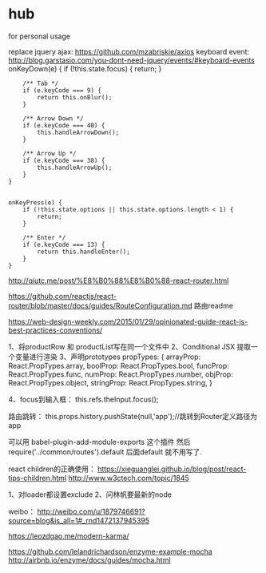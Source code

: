 # hub
for personal usage

replace jquery ajax: https://github.com/mzabriskie/axios
keyboard event: http://blog.garstasio.com/you-dont-need-jquery/events/#keyboard-events
onKeyDown(e) {
        if (!this.state.focus) {
            return;
        }

        /** Tab */
        if (e.keyCode === 9) {
            return this.onBlur();
        }

        /** Arrow Down */
        if (e.keyCode === 40) {
            this.handleArrowDown();
        }

        /** Arrow Up */
        if (e.keyCode === 38) {
            this.handleArrowUp();
        }
    }
    
    
    onKeyPress(e) {
        if (!this.state.options || this.state.options.length < 1) {
            return;
        }

        /** Enter */
        if (e.keyCode === 13) {
            return this.handleEnter();
        }
    }





http://qiutc.me/post/%E8%B0%88%E8%B0%88-react-router.html

https://github.com/reactjs/react-router/blob/master/docs/guides/RouteConfiguration.md
路由readme

https://web-design-weekly.com/2015/01/29/opinionated-guide-react-js-best-practices-conventions/

1、将productRow 和 productList写在同一个文件中
2、Conditional JSX  提取一个变量进行渲染
3、声明prototypes
propTypes: {
        arrayProp: React.PropTypes.array,
        boolProp: React.PropTypes.bool,
        funcProp: React.PropTypes.func,
        numProp: React.PropTypes.number,
        objProp: React.PropTypes.object,
        stringProp: React.PropTypes.string,
    }


4、focus到输入框： this.refs.theInput.focus();




路由跳转： this.props.history.pushState(null,'app');//跳转到Router定义路径为app

可以用 babel-plugin-add-module-exports 这个插件 然后 require('../common/routes').default 后面default 就不用写了.

react children的正确使用： https://xieguanglei.github.io/blog/post/react-tips-children.html
http://www.w3ctech.com/topic/1845

1、对loader都设置exclude
2、问林帆要最新的node

weibo： http://weibo.com/u/1879746691?source=blog&is_all=1#_rnd1472137945395

https://leozdgao.me/modern-karma/


https://github.com/lelandrichardson/enzyme-example-mocha
http://airbnb.io/enzyme/docs/guides/mocha.html
